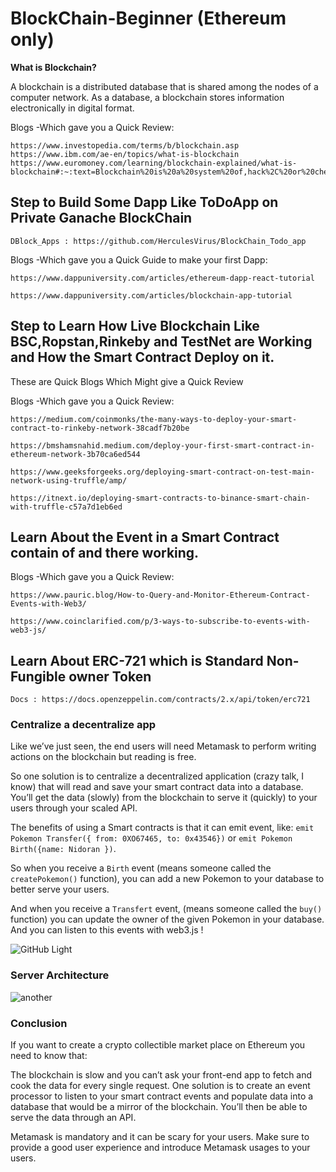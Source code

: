 # BlockChain-Beginner (Ethereum only)
**What is Blockchain?**

A blockchain is a distributed database that is shared among the nodes of a computer network. As a database, a blockchain stores information electronically in digital format.

Blogs -Which gave you a Quick Review:

    https://www.investopedia.com/terms/b/blockchain.asp
    https://www.ibm.com/ae-en/topics/what-is-blockchain
    https://www.euromoney.com/learning/blockchain-explained/what-is-  blockchain#:~:text=Blockchain%20is%20a%20system%20of,hack%2C%20or%20cheat%20the%20system.&text=Each%20block%20in%20the%20chain,added%20to%20every%20participant's%20ledger.

## Step to Build Some Dapp Like ToDoApp on Private Ganache BlockChain
    
    DBlock_Apps : https://github.com/HerculesVirus/BlockChain_Todo_app
  
  Blogs -Which gave you a Quick Guide to make your first Dapp:
  
    https://www.dappuniversity.com/articles/ethereum-dapp-react-tutorial
    
    https://www.dappuniversity.com/articles/blockchain-app-tutorial

## Step to Learn How Live Blockchain Like BSC,Ropstan,Rinkeby and TestNet are Working and How the Smart Contract Deploy on it. 
These are Quick Blogs Which Might give a Quick Review
  
  Blogs -Which gave you a Quick Review:
  
    https://medium.com/coinmonks/the-many-ways-to-deploy-your-smart-contract-to-rinkeby-network-38cadf7b20be
    
    https://bmshamsnahid.medium.com/deploy-your-first-smart-contract-in-ethereum-network-3b70ca6ed544
    
    https://www.geeksforgeeks.org/deploying-smart-contract-on-test-main-network-using-truffle/amp/
    
    https://itnext.io/deploying-smart-contracts-to-binance-smart-chain-with-truffle-c57a7d1eb6ed


  
## Learn About the Event in a Smart Contract contain of and there working.
  
  Blogs -Which gave you a Quick Review:
  
    https://www.pauric.blog/How-to-Query-and-Monitor-Ethereum-Contract-Events-with-Web3/
    
    https://www.coinclarified.com/p/3-ways-to-subscribe-to-events-with-web3-js/

## Learn About ERC-721 which is Standard Non-Fungible owner Token 

    Docs : https://docs.openzeppelin.com/contracts/2.x/api/token/erc721

### Centralize a decentralize app

<!--@octocat :+1: This PR looks great - it's ready to merge! :shipit:-->

Like we’ve just seen, the end users will need Metamask to perform writing actions on the blockchain but reading is free.

So one solution is to centralize a decentralized application (crazy talk, I know) that will read and save your smart contract data into a database. You’ll get the data (slowly) from the blockchain to serve it (quickly) to your users through your scaled API.

The benefits of using a Smart contracts is that it can emit event, like: `emit Pokemon Transfer({ from: 0XO67465, to: 0x43546})` or `emit Pokemon Birth({name: Nidoran })`.

So when you receive a `Birth` event (means someone called the `createPokemon()` function), you can add a new Pokemon to your database to better serve your users.

And when you receive a `Transfert` event, (means someone called the `buy()` function) you can update the owner of the given Pokemon in your database. And you can listen to this events with web3.js !


![GitHub Light](https://user-images.githubusercontent.com/31464210/150289551-b6f2e60d-81b3-4b26-babf-62b045b3e37a.png)

### Server Architecture


![another](https://user-images.githubusercontent.com/31464210/150289482-e8bf737a-0b3f-4dcf-8ec7-88774c82c861.png)

### Conclusion

If you want to create a crypto collectible market place on Ethereum you need to know that:

The blockchain is slow and you can’t ask your front-end app to fetch and cook the data for every single request. One solution is to create an event processor to listen to your smart contract events and populate data into a database that would be a mirror of the blockchain. You’ll then be able to serve the data through an API.

Metamask is mandatory and it can be scary for your users. Make sure to provide a good user experience and introduce Metamask usages to your users.



